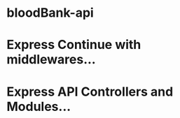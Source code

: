 # bloodBank-api


# Express Continue with middlewares...
<!-- const functionData = (req, res, next) => {
    console.log("I am here first");
    next();
}


const bannerFun = (req, res, next) => {
    res.json({
        data: null,
        message: "From Banner..",
        status: "Success",
        options: null
    })
}
routerConfig.post("/brand/create", functionData, bannerFun, (req, res, next) => {

}) -->

# Express API Controllers and Modules...

